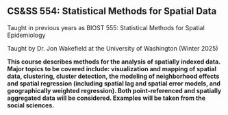 ## CS&SS 554: Statistical Methods for Spatial Data
Taught in previous years as BIOST 555: Statistical Methods for Spatial Epidemiology

Taught by Dr. Jon Wakefield at the University of Washington (Winter 2025)

**This course describes methods for the analysis of spatially indexed data. Major topics to be covered include: visualization and mapping of spatial data, clustering, cluster detection, the modeling of neighborhood effects and spatial regression (including spatial lag and spatial error models, and geographically weighted regression). Both point-referenced and spatially aggregated data will be considered. Examples will be taken from the social sciences.**
